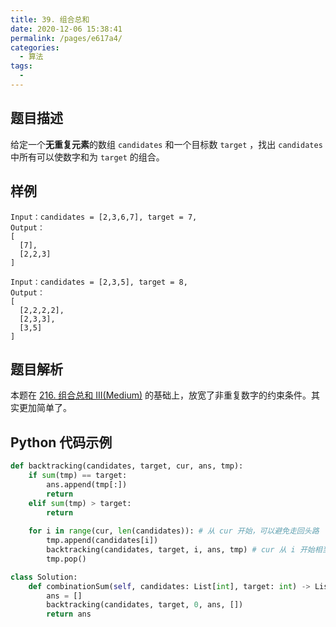 ```yaml
---
title: 39. 组合总和
date: 2020-12-06 15:38:41
permalink: /pages/e617a4/
categories:
  - 算法
tags:
  - 
---
```


## 题目描述

给定一个**无重复元素**的数组 `candidates` 和一个目标数 `target` ，找出 `candidates` 中所有可以使数字和为 `target` 的组合。

## 样例

```
Input：candidates = [2,3,6,7], target = 7,
Output：
[
  [7],
  [2,2,3]
]

Input：candidates = [2,3,5], target = 8,
Output：
[
  [2,2,2,2],
  [2,3,3],
  [3,5]
]
```

## 题目解析

本题在  [216. 组合总和 III(Medium)](/pages/46ccdc/) 的基础上，放宽了非重复数字的约束条件。其实更加简单了。

## Python 代码示例

```python
def backtracking(candidates, target, cur, ans, tmp):
    if sum(tmp) == target:
        ans.append(tmp[:])
        return 
    elif sum(tmp) > target:
        return 
    
    for i in range(cur, len(candidates)): # 从 cur 开始，可以避免走回头路
        tmp.append(candidates[i])
        backtracking(candidates, target, i, ans, tmp) # cur 从 i 开始相当于 可以重复
        tmp.pop()

class Solution:
    def combinationSum(self, candidates: List[int], target: int) -> List[List[int]]:
        ans = []
        backtracking(candidates, target, 0, ans, [])
        return ans 
```

